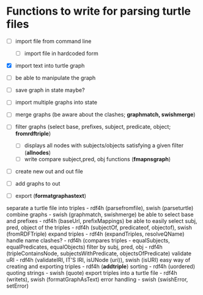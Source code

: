 # Functions to write for parsing turtle files
- [ ] import file from command line
    - [ ] import file in hardcoded form
- [x] import text into turtle graph
- [ ] be able to manipulate the graph
- [ ] save graph in state maybe?
- [ ] import multiple graphs into state
- [ ] merge graphs (be aware about the clashes; **graphmatch, swishmerge**)
- [ ] filter graphs (select base, prefixes, subject, predicate, object; **fromrdftriple**)
    - [ ] displays all nodes with subjects/objects satisfying a given filter (**allnodes**)
    - [ ] write compare subject,pred, obj functions (**fmapnsgraph**)
- [ ] create new out and out file
- [ ] add graphs to out
- [ ] export (**formatgraphastext**)


separate a turtle file into triples - rdf4h (parsefromfile), swish (parseturtle)
combine graphs - swish (graphmatch, swishmerge)
be able to select base and prefixes - rdf4h (baseUrl, prefixMappings)
be able to easily select subj, pred, object of the triples - rdf4h (subjectOf, predicateof, objectof), swish (fromRDFTriple)
expand triples - rdf4h (expandTriples, resolveQName)
handle name clashes? - rdf4h (compares triples - equalSubjects, equalPredicates, equalObjects)
filter by subj, pred, obj - rdf4h (tripleContainsNode, subjectsWithPredicate, objectsOfPredicate)
validate uRI - rdf4h (validateIRI, IT'S IRI, isUNode (uri)), swish (isURI)
easy way of creating and exporting triples - rdf4h (**addtriple**)
sorting - rdf4h (uordered)
quoting strings - swish (quote)
export triples into a turtle file - rdf4h (writets), swish (formatGraphAsText)
error handling - swish (swishError, setError)